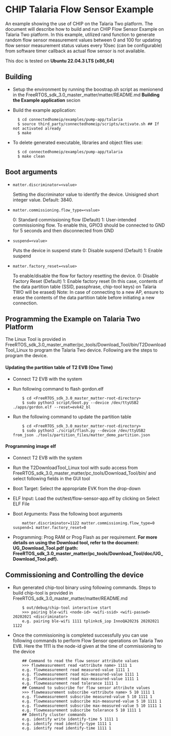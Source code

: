 # CHIP Talaria Flow Sensor Example

An example showing the use of CHIP on the Talaria Two platform. The document will describe how
to build and run CHIP Flow Sensor Example on Talaria Two platform. In this example, utilized rand function to generate random flow sensor measurement values between 0 and 100 for updating flow sensor measurement status values every 10sec (can be configurable) from software timer callback as actual flow sensor is not available.

This doc is tested on **Ubuntu 22.04.3 LTS (x86_64)**

## Building

-   Setup the environment by running the boostrap.sh script as menionend in the FreeRTOS_sdk_3.0_master_matter/matter/README.md **Building the Example application** secion

-   Build the example application:

          $ cd connectedhomeip/examples/pump-app/talaria
          $ source third_party/connectedhomeip/scripts/activate.sh ## If not activated already
          $ make

-   To delete generated executable, libraries and object files use:

          $ cd connectedhomeip/examples/pump-app/talaria
          $ make clean

## Boot arguments

-   `matter.discriminator=<value>`

    Setting the discriminator value to identify the device. Unisigned short integer value. Default: 3840.

-   `matter.commissioning.flow_type=<value>`

    0: Standard commissioning flow (Default)
    1: User-intended commissioning flow. To enable this, GPIO3 should be connected to GND for 5 seconds and then disconnected from GND

-   `suspend=<value>`

    Puts the device in suspend state
    0: Disable suspend (Default)
    1: Enable suspend

-   `matter.factory_reset=<value>`

    To enable/disable the flow for factory resetting the device.
    0: Disable Factory Reset (Default)
    1: Enable factory reset (In this case, contents of the data partition table (SSID, passphrase, chip-tool keys) on     Talaria TWO will be erased)
       Note: In case of connecting to a new AP, ensure to erase the contents of the data partition table before initiating a new connection.


## Programming the Example on Talaria Two Platform
The Linux Tool is provided in FreeRTOS_sdk_3.0_master_matter/pc_tools/Download_Tool/bin/T2DownloadTool_Linux to program the Talaria Two device. Following are the steps to program the device.

#### Updating the partition table of T2 EVB (One Time)
- Connect T2 EVB with the system
- Run following command to flash gordon.elf

          $ cd <FreeRTOS_sdk_3.0_master_matter-root-directory>
          $ sudo python3 script/boot.py --device /dev/ttyUSB2 ./apps/gordon.elf --reset=evk42_bl
- Run the following command to update the partition table

          $ cd <FreeRTOS_sdk_3.0_master_matter-root-directory>
          $ sudo python3 ./script/flash.py --device /dev/ttyUSB2 from_json ./tools/partition_files/matter_demo_partition.json

#### Programming image elf
- Connect T2 EVB with the system
- Run the T2DownloadTool_Linux tool with sudo access from FreeRTOS_sdk_3.0_master_matter/pc_tools/Download_Tool/bin/ and select following fields in the GUI tool
- Boot Target: Select the appropriate EVK from the drop-down
- ELF Input: Load the out/test/flow-sensor-app.elf by clicking on Select ELF File
- Boot Arguments: Pass the following boot arguments

          matter.discriminator=1122 matter.commissioning.flow_type=0 suspend=1 matter.factory_reset=0
- Programming: Prog RAM or Prog Flash as per requirement.
**For more details on using the Download tool, refer to the document: UG_Download_Tool.pdf (path:
FreeRTOS_sdk_3.0_master_matter/pc_tools/Download_Tool/doc/UG_Download_Tool.pdf).**

## Commissioning and Controlling the device
- Run generated chip-tool binary using following commands. Steps to build chip-tool is provided in FreeRTOS_sdk_3.0_master_matter/matter/README.md

          $ out/debug/chip-tool interactive start
          >>> pairing ble-wifi <node-id> <wifi-ssid> <wifi-passwd> 20202021 <discriminator>
          e.g. pairing ble-wifi 1111 tplinkc6_iop InnoQA2023$ 20202021 1122
- Once the commissioning is completed successfully you can use following commands to perform Flow Sensor operations on Talaria Two EVB. Here the 1111 is the node-id given at the time of commissioning to the device


          ## Command to read the flow sensor attribute values
          >>> flowmeasurement read <attribute name> 1111 1
          e.g. flowmeasurement read measured-value 1111 1
          e.g. flowmeasurement read min-measured-value 1111 1
          e.g. flowmeasurement read max-measured-value 1111 1
          e.g. flowmeasurement read tolerance 1111 1
          ## Command to subscribe for flow sensor attribute values
          >>> flowmeasurement subscribe <attribute name> 5 10 1111 1
          e.g. flowmeasurement subscribe measured-value 5 10 1111 1
          e.g. flowmeasurement subscribe min-measured-value 5 10 1111 1
          e.g. flowmeasurement subscribe max-measured-value 5 10 1111 1
          e.g. flowmeasurement subscribe tolerance 5 10 1111 1
          ## Identify cluster commands
          e.g. identify write identify-time 5 1111 1
          e.g. identify read identify-type 1111 1
          e.g. identify read identify-time 1111 1
